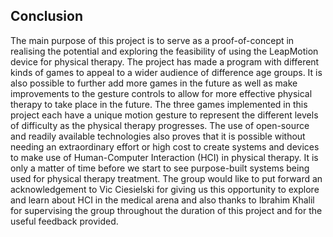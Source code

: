 ## Conclusion

The main purpose of this project is to serve as a proof-of-concept in realising the potential and exploring the feasibility of using the LeapMotion device for physical therapy. The project has made a program with different kinds of games to appeal to a wider audience of difference age groups. It is also possible to further add more games in the future as well as make improvements to the gesture controls to allow for more effective physical therapy to take place in the future. The three games implemented in this project each have a unique motion gesture to represent the different levels of difficulty as the physical therapy progresses. The use of open-source and readily available technologies also proves that it is possible without needing an extraordinary effort or high cost to create systems and devices to make use of Human-Computer Interaction (HCI) in physical therapy. It is only a matter of time before we start to see purpose-built systems being used for physical therapy treatment. The group would like to put forward an acknowledgement to Vic Ciesielski for giving us this opportunity to explore and learn about HCI in the medical arena and also thanks to Ibrahim Khalil for supervising the group throughout the duration of this project and for the useful feedback provided. 